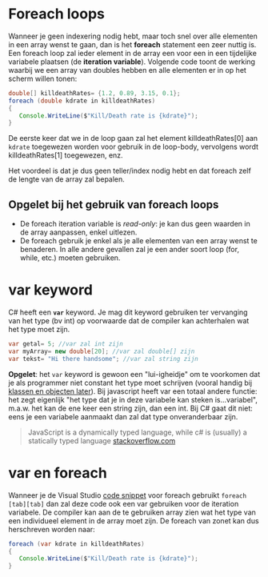 # Foreach loops
Wanneer je geen indexering nodig hebt, maar toch snel over alle elementen in een array wenst te gaan, dan is het **foreach** statement een zeer nuttig is.
Een foreach loop zal ieder element in de array een voor een in een tijdelijke variabele plaatsen (de **iteration variable**). 
Volgende code toont de werking waarbij we een array van doubles hebben en alle elementen er in op het scherm willen tonen:
```java
double[] killdeathRates= {1.2, 0.89, 3.15, 0.1};
foreach (double kdrate in killdeathRates)
{
   Console.WriteLine($"Kill/Death rate is {kdrate}");
}
```

De eerste keer dat we in de loop gaan zal het element killdeathRates[0] aan ``kdrate`` toegewezen worden voor gebruik in de loop-body, vervolgens wordt killdeathRates[1] toegewezen, enz.

Het voordeel is dat je dus geen teller/index nodig hebt en dat foreach zelf de lengte van de array zal bepalen.

## Opgelet bij het gebruik van foreach loops
* De foreach iteration variable is *read-only*: je kan dus geen waarden in de array aanpassen, enkel uitlezen.
* De foreach gebruik je enkel als je alle elementen van een array wenst te benaderen. In alle andere gevallen zal je een ander soort loop (for, while, etc.) moeten gebruiken.

# var keyword
C# heeft een **``var``** keyword. Je mag dit keyword gebruiken ter vervanging van het type (bv int) op voorwaarde dat de compiler kan achterhalen wat het type moet zijn.
```java
var getal= 5; //var zal int zijn
var myArray= new double[20]; //var zal double[] zijn
var tekst= "Hi there handsome"; //var zal string zijn
```

**Opgelet**: het ``var`` keyword is gewoon een "lui-igheidje" om te voorkomen dat je als programmer niet constant het type moet schrijven (vooral handig bij [klassen en objecten later](6_klassen_en_objecten/README.MD)). Bij javascript heeft var een totaal andere functie: het zegt eigenlijk "het type dat je in deze variabele kan steken is...variabel", m.a.w. het kan de ene  keer een string zijn, dan een int. Bij C# gaat dit niet: eens je een variabele aanmaakt dan zal dat type onveranderbaar zijn.
> JavaScript is a dynamically typed language, while c# is (usually) a statically typed language [stackoverflow.com](https://stackoverflow.com/questions/8457813/difference-between-the-implementation-of-var-in-javascript-and-c-sharp)

# var en foreach
Wanneer je de Visual Studio [code snippet](https://msdn.microsoft.com/en-us/library/z41h7fat.aspx) voor foreach gebruikt ``foreach [tab][tab]`` dan zal deze code ook een var gebruiken voor de iteration variabele. De compiler kan aan de te gebruiken array zien wat het type van een individueel element in de array moet zijn.
De foreach van zonet kan dus herschreven worden naar:
```java
foreach (var kdrate in killdeathRates)
{
   Console.WriteLine($"Kill/Death rate is {kdrate}");
}
```

